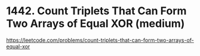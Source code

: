 # 1442. Count Triplets That Can Form Two Arrays of Equal XOR (medium)

https://leetcode.com/problems/count-triplets-that-can-form-two-arrays-of-equal-xor

